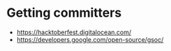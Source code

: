 # Getting committers

 * https://hacktoberfest.digitalocean.com/
 * https://developers.google.com/open-source/gsoc/